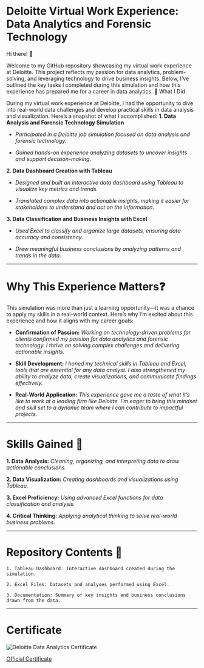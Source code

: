 # Deloitte Virtual Work Experience: Data Analytics and Forensic Technology

Hi there! 👋

Welcome to my GitHub repository showcasing my virtual work experience at Deloitte. This project reflects my passion for data analytics, problem-solving, and leveraging technology to drive business insights. Below, I’ve outlined the key tasks I completed during this simulation and how this experience has prepared me for a career in data analytics.
🚀 What I Did

During my virtual work experience at Deloitte, I had the opportunity to dive into real-world data challenges and develop practical skills in data analysis and visualization. Here’s a snapshot of what I accomplished:
**1. Data Analysis and Forensic Technology Simulation**

   - _Participated in a Deloitte job simulation focused on data analysis and forensic technology._

   - _Gained hands-on experience analyzing datasets to uncover insights and support decision-making._

**2. Data Dashboard Creation with Tableau**

   - _Designed and built an interactive data dashboard using Tableau to visualize key metrics and trends._

   - _Translated complex data into actionable insights, making it easier for stakeholders to understand and act on the information._
     
**3. Data Classification and Business Insights with Excel**

   - _Used Excel to classify and organize large datasets, ensuring data accuracy and consistency._

   - _Drew meaningful business conclusions by analyzing patterns and trends in the data._

---
# Why This Experience Matters❓

This simulation was more than just a learning opportunity—it was a chance to apply my skills in a real-world context. Here’s why I’m excited about this experience and how it aligns with my career goals:

   - **Confirmation of Passion:** _Working on technology-driven problems for clients confirmed my passion for data analytics and forensic technology. I thrive on solving complex challenges and delivering actionable insights._

   - **Skill Development:** _I honed my technical skills in Tableau and Excel, tools that are essential for any data analyst. I also strengthened my ability to analyze data, create visualizations, and communicate findings effectively._

   - **Real-World Application:** _This experience gave me a taste of what it’s like to work at a leading firm like Deloitte. I’m eager to bring this mindset and skill set to a dynamic team where I can contribute to impactful projects._

---
# Skills Gained 🪼

   **1. Data Analysis:** _Cleaning, organizing, and interpreting data to draw actionable conclusions._

   **2. Data Visualization:** _Creating dashboards and visualizations using Tableau._

   **3. Excel Proficiency:** _Using advanced Excel functions for data classification and analysis._

   **4. Critical Thinking:** _Applying analytical thinking to solve real-world business problems._

---
# Repository Contents 📂

    1. Tableau Dashboard: Interactive dashboard created during the simulation.

    2. Excel Files: Datasets and analyses performed using Excel.

    3. Documentation: Summary of key insights and business conclusions drawn from the data.

---
# Certificate
![Deloitte Data Analytics Certificate](https://github.com/user-attachments/assets/5b5a8cb3-263b-400f-817a-e6b9b853b939)

[Official Certificate](https://www.theforage.com/simulations/deloitte-au/data-analytics-s5zy)
